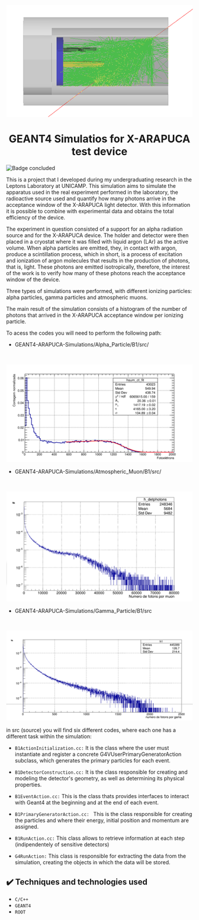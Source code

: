 
<br>
<p align="center">
  <img src="https://github.com/ramosrafaela/GEANT4-ARAPUCA-Simulations/blob/main/figures/muon_2_1.png" />
</p>


<h1 align="center"> GEANT4 Simulatios for X-ARAPUCA test device </h1>

![Badge concluded](http://img.shields.io/static/v1?label=STATUS&message=CONCLUDED&color=GREEN&style=for-the-badge)

This is a project that I developed during my undergraduating research in the Leptons Laboratory at UNICAMP. This simulation aims to simulate the apparatus used in the real experiment performed in the laboratory, the radioactive source used and quantify how many photons arrive in the acceptance window of the X-ARAPUCA light detector. With this information it is possible to combine with experimental data and obtains the total efficiency of the device.

The experiment in question consisted of a support for an alpha radiation source and for the X-ARAPUCA device. The holder and detector were then placed in a cryostat where it was filled with liquid argon (LAr) as the active volume. When alpha particles are emitted, they, in contact with argon, produce a scintillation process, which in short, is a process of excitation and ionization of argon molecules that results in the production of photons, that is, light. These photons are emitted isotropically, therefore, the interest of the work is to verify how many of these photons reach the acceptance window of the device.

Three types of simulations were performed, with different ionizing particles: alpha particles, gamma particles and atmospheric muons.

The main result of the simulation consists of a histogram of the number of photons that arrived in the X-ARAPUCA acceptance window per ionizing particle.

To acess the codes you will need to perform the following path: 

- GEANT4-ARAPUCA-Simulations/Alpha_Particle/B1/src/

<br>
<p align="center">
  <img src="https://github.com/ramosrafaela/GEANT4-ARAPUCA-Simulations/blob/main/figures/fit_alpha.png" />
</p>

- GEANT4-ARAPUCA-Simulations/Atmospheric_Muon/B1/src/

<br>
<p align="center">
  <img src="https://github.com/ramosrafaela/GEANT4-ARAPUCA-Simulations/blob/main/figures/detPhotons_log.png" />
</p>

- GEANT4-ARAPUCA-Simulations/Gamma_Particle/B1/src

<br>
<p align="center">
  <img src="https://github.com/ramosrafaela/GEANT4-ARAPUCA-Simulations/blob/main/figures/gamma_5M_log.png" />
</p>


in src (source) you will find six different codes, where each one has a different task within the simulation:

- ``B1ActionInitialization.cc:`` It is the class where the user must instantiate and register a concrete G4VUserPrimaryGeneratorAction subclass, which generates the primary particles for each event.
- ``B1DetectorConstruction.cc:`` It is the class responsible for creating and modeling the detector's geometry, as well as determining its physical properties.
- ``B1EventAction.cc:`` This is the class thats provides interfaces to interact with Geant4 at the beginning and at the end of each event.

- ``B1PrimaryGeneratorAction.cc: `` This is the class responsible for creating the particles and where their energy, initial position and momentum are assigned.
 
- ``B1RunAction.cc:`` This class allows to retrieve information at each step (indipendentely of sensitive detectors)
- ``G4RunAction:`` This class is responsible for extracting the data from the simulation, creating the objects in which the data will be stored.

## ✔️ Techniques and technologies used

- ``C/C++``
- ``GEANT4``
- ``ROOT``
